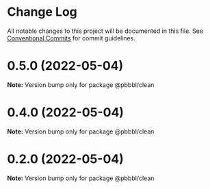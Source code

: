 # Change Log

All notable changes to this project will be documented in this file.
See [Conventional Commits](https://conventionalcommits.org) for commit guidelines.

# 0.5.0 (2022-05-04)

**Note:** Version bump only for package @pbbbl/clean





# 0.4.0 (2022-05-04)

**Note:** Version bump only for package @pbbbl/clean





# 0.2.0 (2022-05-04)

**Note:** Version bump only for package @pbbbl/clean
